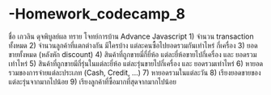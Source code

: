# -Homework_codecamp_8
ชื่อ เกวลิน ดุจพิบูลย์ผล ทราย
โจทย์การบ้าน  Advance Javascript
    1) จำนวน transaction ทั้งหมด
    2) จำนวนลูกค้าที่แตกต่างกัน มีใครบ้าง แต่ละคนซื้อไปยอดรวมกันเท่าไหร่ กี่เครื่อง
    3) ยอดขายทั้งหมด (หลังหัก discount)
    4) สินค้าที่ถูกขายมี่กี่ยี่ห้อ แต่ละยี่ห้อขายไปกี่เครื่อง และ ยอดรวมเท่าไหร่
    5) สินค้าที่ถูกขายมีกี่รุ่นในแต่ละยี่ห้อ แต่ละรุ่นขายไปกี่เครื่อง และ ยอดรวมเท่าไหร่
    6) หายอดรวมของการจ่ายแต่ละประเภท (Cash, Credit, ...)
    7) หายอดรวมในแต่ละวัน
    8) เรียงยอดขายของแต่ละรุ่นจากมากไปน้อย
    9) เรียงลูกค้าที่ซื้อมากที่สุดจากมากไปน้อย